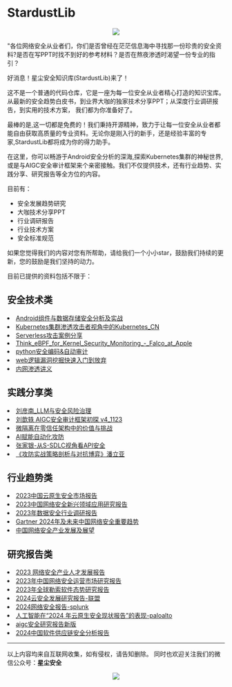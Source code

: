 # StardustLib
<p align="center">
  <img src="https://github.com/stardustsec/StardustLib/blob/main/logo.jpg" />
</p>
"各位网络安全从业者们，你们是否曾经在茫茫信息海中寻找那一份珍贵的安全资料?是否在写PPT时找不到好的参考材料？是否在熬夜渗透时渴望一份专业的指引？

好消息！星尘安全知识库(StardustLib)来了！

这不是一个普通的代码仓库，它是一座为每一位安全从业者精心打造的知识宝库。从最新的安全趋势白皮书，到业界大咖的独家技术分享PPT；从深度行业调研报告，到实用的技术方案， 我们都为你准备好了。

最棒的是,这一切都是免费的！我们秉持开源精神，致力于让每一位安全从业者都能自由获取高质量的专业资料。无论你是刚入行的新手，还是经验丰富的专家,StardustLib都将成为你的得力助手。

在这里，你可以畅游于Android安全分析的深海,探索Kubernetes集群的神秘世界,或是与AIGC安全审计框架来个亲密接触。我们不仅提供技术，还有行业趋势、实践分享、研究报告等全方位的内容。

目前有：

- 安全发展趋势研究
- 大咖技术分享PPT
- 行业调研报告
- 行业技术方案 
- 安全标准规范

如果您觉得我们的内容对您有所帮助，请给我们一个小小star，鼓励我们持续的更新，您的鼓励是我们坚持的动力。

目前已提供的资料包括不限于：
## 安全技术类
<li><a href="https://github.com/stardustsec/StardustLib/blob/main/%E5%AE%89%E5%85%A8%E6%8A%80%E6%9C%AF/Android%E7%BB%84%E4%BB%B6%E4%B8%8E%E6%95%B0%E6%8D%AE%E5%AD%98%E5%82%A8%E5%AE%89%E5%85%A8%E5%88%86%E6%9E%90%E5%8F%8A%E5%AE%9E%E6%88%98.pdf">Android组件与数据存储安全分析及实战</a>
<li><a href="https://github.com/stardustsec/StardustLib/blob/main/%E5%AE%89%E5%85%A8%E6%8A%80%E6%9C%AF/Kubernetes%E9%9B%86%E7%BE%A4%E6%B8%97%E9%80%8F%E6%94%BB%E5%87%BB%E8%80%85%E8%A7%86%E8%A7%92%E4%B8%AD%E7%9A%84Kubernetes_CN.pdf">Kubernetes集群渗透攻击者视角中的Kubernetes_CN</a>
<li><a href="https://github.com/stardustsec/StardustLib/blob/main/%E5%AE%89%E5%85%A8%E6%8A%80%E6%9C%AF/Serverless%E6%94%BB%E5%87%BB%E6%A1%88%E4%BE%8B%E5%88%86%E4%BA%AB-1.pdf">Serverless攻击案例分享</a>
<li><a href="https://github.com/stardustsec/StardustLib/blob/main/%E5%AE%89%E5%85%A8%E6%8A%80%E6%9C%AF/Think_eBPF_for_Kernel_Security_Monitoring_-_Falco_at_Apple.pdf">Think_eBPF_for_Kernel_Security_Monitoring_-_Falco_at_Apple</a>
<li><a href="https://github.com/stardustsec/StardustLib/blob/main/%E5%AE%89%E5%85%A8%E6%8A%80%E6%9C%AF/python%E5%AE%89%E5%85%A8%E7%BC%96%E7%A0%81%26%E8%87%AA%E5%8A%A8%E5%AE%A1%E8%AE%A1.pptx">python安全编码&自动审计</a>
<li><a href="https://github.com/stardustsec/StardustLib/blob/main/%E5%AE%89%E5%85%A8%E6%8A%80%E6%9C%AF/web%E9%80%BB%E8%BE%91%E6%BC%8F%E6%B4%9E%E6%8C%96%E6%8E%98%E5%BF%AB%E9%80%9F%E5%85%A5%E9%97%A8%E5%88%B0%E6%94%BE%E5%BC%83%20.docx">web逻辑漏洞挖掘快速入门到放弃</a>
<li><a href="https://github.com/stardustsec/StardustLib/blob/main/%E5%AE%89%E5%85%A8%E6%8A%80%E6%9C%AF/%E5%86%85%E7%BD%91%E6%B8%97%E9%80%8F%E8%AE%B2%E4%B9%89.pdf">内网渗透讲义</a>

## 实践分享类
<li><a href="https://github.com/stardustsec/StardustLib/blob/main/%E5%AE%9E%E8%B7%B5%E5%88%86%E4%BA%AB/02_%E5%88%98%E5%BD%A6%E5%8D%97_LLM%E4%B8%8E%E5%AE%89%E5%85%A8%E9%A3%8E%E9%99%A9%E6%B2%BB%E7%90%86.pdf">刘彦南_LLM与安全风险治理</a>
<li><a href="https://github.com/stardustsec/StardustLib/blob/main/%E5%AE%9E%E8%B7%B5%E5%88%86%E4%BA%AB/03%20%E5%88%98%E6%AD%86%E8%BD%B6%20AIGC%E5%AE%89%E5%85%A8%E5%AE%A1%E8%AE%A1%E6%A1%86%E6%9E%B6%E5%88%9D%E6%8E%A2%20v4_1123_%E8%84%B1%E6%95%8F.pdf">刘歆轶 AIGC安全审计框架初探 v4_1123</a>
<li><a href="https://github.com/stardustsec/StardustLib/blob/main/%E5%AE%9E%E8%B7%B5%E5%88%86%E4%BA%AB/2%E3%80%90%E4%B8%A5%E9%9B%B7%E3%80%91%E5%BE%AE%E9%9A%94%E7%A6%BB%E5%9C%A8%E9%9B%B6%E4%BF%A1%E4%BB%BB%E6%9E%B6%E6%9E%84%E4%B8%AD%E7%9A%84%E4%BB%B7%E5%80%BC%E4%B8%8E%E6%8C%91%E6%88%98.pdf">微隔离在零信任架构中的价值与挑战</a>
<li><a href="https://github.com/stardustsec/StardustLib/blob/main/%E5%AE%9E%E8%B7%B5%E5%88%86%E4%BA%AB/AI%E8%B5%8B%E8%83%BD%E8%87%AA%E5%8A%A8%E5%8C%96%E6%94%BB%E9%98%B2.pdf">AI赋能自动化攻防</a>
<li><a href="https://github.com/stardustsec/StardustLib/blob/main/%E5%AE%9E%E8%B7%B5%E5%88%86%E4%BA%AB/__%E5%BC%A0%E5%AE%B6%E9%93%B6-%E4%BB%8ES-SDLC%E8%A7%86%E8%A7%92%E7%9C%8BAPI%E5%AE%89%E5%85%A8.pdf">张家银-从S-SDLC视角看API安全</a>
<li><a href="https://github.com/stardustsec/StardustLib/blob/main/%E5%AE%9E%E8%B7%B5%E5%88%86%E4%BA%AB/%E3%80%8A%E6%94%BB%E9%98%B2%E5%AE%9E%E6%88%98%E7%AD%96%E7%95%A5%E5%89%96%E6%9E%90%E4%B8%8E%E5%AF%B9%E6%8A%97%E5%8D%9A%E5%BC%88%E3%80%8B%E6%BD%98%E7%AB%8B%E4%BA%9A.pdf">《攻防实战策略剖析与对抗博弈》潘立亚</a>

## 行业趋势类
<li><a href="https://github.com/stardustsec/StardustLib/blob/main/%E8%A1%8C%E4%B8%9A%E8%B6%8B%E5%8A%BF/2023%E4%B8%AD%E5%9B%BD%E4%BA%91%E5%8E%9F%E7%94%9F%E5%AE%89%E5%85%A8%E5%B8%82%E5%9C%BA%E6%8A%A5%E5%91%8A.pdf">2023中国云原生安全市场报告</a>
<li><a href="https://github.com/stardustsec/StardustLib/blob/main/%E8%A1%8C%E4%B8%9A%E8%B6%8B%E5%8A%BF/2023%E4%B8%AD%E5%9B%BD%E7%BD%91%E7%BB%9C%E5%AE%89%E5%85%A8%E6%96%B0%E5%85%B4%E9%A2%86%E5%9F%9F%E5%BA%94%E7%94%A8%E7%A0%94%E7%A9%B6%E6%8A%A5%E5%91%8A.pdf">2023中国网络安全新兴领域应用研究报告</a>
<li><a href="https://github.com/stardustsec/StardustLib/blob/main/%E8%A1%8C%E4%B8%9A%E8%B6%8B%E5%8A%BF/2023%E5%B9%B4%E6%95%B0%E6%8D%AE%E5%AE%89%E5%85%A8%E8%A1%8C%E4%B8%9A%E8%B0%83%E7%A0%94%E6%8A%A5%E5%91%8A.pdf">2023年数据安全行业调研报告</a>
<li><a href="https://github.com/stardustsec/StardustLib/blob/main/%E8%A1%8C%E4%B8%9A%E8%B6%8B%E5%8A%BF/Gartner%202024%E5%B9%B4%E5%8F%8A%E6%9C%AA%E6%9D%A5%E4%B8%AD%E5%9B%BD%E7%BD%91%E7%BB%9C%E5%AE%89%E5%85%A8%E9%87%8D%E8%A6%81%E8%B6%8B%E5%8A%BF%20.pdf">Gartner 2024年及未来中国网络安全重要趋势</a>
<li><a href="https://github.com/stardustsec/StardustLib/blob/main/%E8%A1%8C%E4%B8%9A%E8%B6%8B%E5%8A%BF/%E4%B8%AD%E5%9B%BD%E7%BD%91%E7%BB%9C%E5%AE%89%E5%85%A8%E4%BA%A7%E4%B8%9A%E5%8F%91%E5%B1%95%E5%8F%8A%E5%B1%95%E6%9C%9B.pdf">中国网络安全产业发展及展望</a>

## 研究报告类
<li><a href="https://github.com/stardustsec/StardustLib/blob/main/%E7%A0%94%E7%A9%B6%E6%8A%A5%E5%91%8A/2023%20%E7%BD%91%E7%BB%9C%E5%AE%89%E5%85%A8%E4%BA%A7%E4%B8%9A%E4%BA%BA%E6%89%8D%E5%8F%91%E5%B1%95%E6%8A%A5%E5%91%8A.pdf">2023 网络安全产业人才发展报告</a>
<li><a href="https://github.com/stardustsec/StardustLib/blob/main/%E7%A0%94%E7%A9%B6%E6%8A%A5%E5%91%8A/2023%E5%B9%B4%E4%B8%AD%E5%9B%BD%E7%BD%91%E7%BB%9C%E5%AE%89%E5%85%A8%E8%BF%90%E8%90%A5%E5%B8%82%E5%9C%BA%E7%A0%94%E7%A9%B6%E6%8A%A5%E5%91%8A(2).pdf">2023年中国网络安全运营市场研究报告</a>
<li><a href="https://github.com/stardustsec/StardustLib/blob/main/%E7%A0%94%E7%A9%B6%E6%8A%A5%E5%91%8A/2023%E5%B9%B4%E5%85%A8%E7%90%83%E5%8B%92%E7%B4%A2%E8%BD%AF%E4%BB%B6%E6%80%81%E5%8A%BF%E7%A0%94%E7%A9%B6%E6%8A%A5%E5%91%8A.pdf">2023年全球勒索软件态势研究报告</a>
<li><a href="https://github.com/stardustsec/StardustLib/blob/main/%E7%A0%94%E7%A9%B6%E6%8A%A5%E5%91%8A/2024%E4%BA%91%E5%AE%89%E5%85%A8%E5%8F%91%E5%B1%95%E7%A0%94%E7%A9%B6%E6%8A%A5%E5%91%8A-%E8%81%94%E7%9B%9F.pdf">2024云安全发展研究报告-联盟</a>
<li><a href="https://github.com/stardustsec/StardustLib/blob/main/%E7%A0%94%E7%A9%B6%E6%8A%A5%E5%91%8A/2024%E7%BD%91%E7%BB%9C%E5%AE%89%E5%85%A8%E6%8A%A5%E5%91%8A-splunk.pdf">2024网络安全报告-splunk</a>
<li><a href="https://github.com/stardustsec/StardustLib/blob/main/%E7%A0%94%E7%A9%B6%E6%8A%A5%E5%91%8A/%E4%BA%BA%E5%B7%A5%E6%99%BA%E8%83%BD%E5%9C%A8%E2%80%9C2024%20%E5%B9%B4%E4%BA%91%E5%8E%9F%E7%94%9F%E5%AE%89%E5%85%A8%E7%8E%B0%E7%8A%B6%E6%8A%A5%E5%91%8A%E2%80%9D%E7%9A%84%E8%A1%A8%E7%8E%B0-paloalto.pdf">人工智能在“2024 年云原生安全现状报告”的表现-paloalto</a>
<li><a href="https://github.com/stardustsec/StardustLib/blob/main/%E7%A0%94%E7%A9%B6%E6%8A%A5%E5%91%8A/aigc%E5%AE%89%E5%85%A8%E7%A0%94%E7%A9%B6%E6%8A%A5%E5%91%8A%E6%96%B0%E7%89%88.pdf">aigc安全研究报告新版</a>
<li><a href="https://github.com/stardustsec/StardustLib/blob/main/%E7%A0%94%E7%A9%B6%E6%8A%A5%E5%91%8A/2024%E4%B8%AD%E5%9B%BD%E8%BD%AF%E4%BB%B6%E4%BE%9B%E5%BA%94%E9%93%BE%E5%AE%89%E5%85%A8%E5%88%86%E6%9E%90%E6%8A%A5%E5%91%8A.pdf">2024中国软件供应链安全分析报告</a>

****

以上内容均来自互联网收集，如有侵权，请告知删除。 同时也欢迎关注我们的微信公众号：<b>星尘安全</b>
<p align="center">
  <img src="https://github.com/stardustsec/StardustLib/blob/main/img/gzh.jpg" />
</p>
